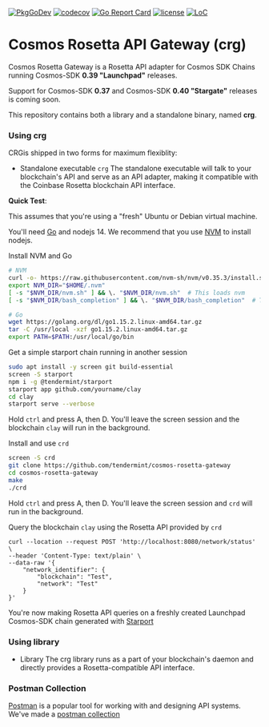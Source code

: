 [![PkgGoDev](https://pkg.go.dev/badge/github.com/tendermint/cosmos-rosetta-gateway)](https://pkg.go.dev/github.com/tendermint/cosmos-rosetta-gateway)
[![codecov](https://codecov.io/gh/tendermint/cosmos-rosetta-gateway/branch/develop/graph/badge.svg)](https://codecov.io/gh/tendermint/cosmos-rosetta-gateway)
[![Go Report Card](https://goreportcard.com/badge/github.com/tendermint/cosmos-rosetta-gateway)](https://goreportcard.com/report/tendermint/cosmos-rosetta-gateway)
[![license](https://img.shields.io/github/license/tendermint/cosmos-rosetta-gateway.svg)](https://github.com/tendermint/cosmos-rosetta-gateway/blob/develop/LICENSE)
[![LoC](https://tokei.rs/b1/github/tendermint/cosmos-rosetta-gateway)](https://github.com/tendermint/cosmos-rosetta-gateway)

# Cosmos Rosetta API Gateway (crg)
Cosmos Rosetta Gateway is a Rosetta API adapter for Cosmos SDK Chains running Cosmos-SDK **0.39 "Launchpad"** releases. 

Support for Cosmos-SDK **0.37** and Cosmos-SDK **0.40 "Stargate"** releases is coming soon.

This repository contains both a library and a standalone binary, named **crg**.

### Using crg

CRGis shipped in two forms for maximum flexiblity:

* Standalone executable `crg`
The standalone executable will talk to your blockchain's API and serve as an API adapter, making it compatible with the Coinbase Rosetta blockchain API interface.

**Quick Test**:

This assumes that you're using a "fresh" Ubuntu or Debian virtual machine.  

You'll need [Go](https://golang.org) and nodejs 14.  We recommend that you use [NVM](https://github.com/nvm-sh/nvm) to install nodejs.  

Install NVM and Go
```bash
# NVM
curl -o- https://raw.githubusercontent.com/nvm-sh/nvm/v0.35.3/install.sh | bash
export NVM_DIR="$HOME/.nvm"
[ -s "$NVM_DIR/nvm.sh" ] && \. "$NVM_DIR/nvm.sh"  # This loads nvm
[ -s "$NVM_DIR/bash_completion" ] && \. "$NVM_DIR/bash_completion"  # This loads nvm bash_completion

# Go
wget https://golang.org/dl/go1.15.2.linux-amd64.tar.gz
tar -C /usr/local -xzf go1.15.2.linux-amd64.tar.gz
export PATH=$PATH:/usr/local/go/bin
```

Get a simple starport chain running in another session
```bash
sudo apt install -y screen git build-essential
screen -S starport
npm i -g @tendermint/starport
starport app github.com/yourname/clay
cd clay
starport serve --verbose
```

Hold `ctrl` and press A, then D. You'll leave the screen session and the blockchain `clay` will run in the background.


Install and use `crd`
```bash
screen -S crd
git clone https://github.com/tendermint/cosmos-rosetta-gateway
cd cosmos-rosetta-gateway
make
./crd
```

Hold `ctrl` and press A, then D. You'll leave the screen session and `crd` will run in the background.

Query the blockchain `clay` using the Rosetta API provided by `crd`

```
curl --location --request POST 'http://localhost:8080/network/status' \
--header 'Content-Type: text/plain' \
--data-raw '{
    "network_identifier": {
        "blockchain": "Test",
        "network": "Test"
    }
}'
```

You're now making Rosetta API queries on a freshly created Launchpad Cosmos-SDK chain generated with [Starport](https://github.com/tendermint/starport)




### Using library
* Library
The crg library runs as a part of your blockchain's daemon and directly provides a Rosetta-compatible API interface.

### Postman Collection

[Postman](https://postman.io) is a popular tool for working with and designing API systems.  We've made a [postman collection](https://www.postman.com/collections/0bb4205306d904245eee)
